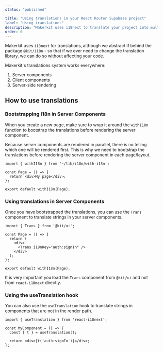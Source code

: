 ```yaml
---
status: "published"

title: "Using translations in your React Router Supabase project"
label: "Using translations"
description: "Makerkit uses i18next to translate your project into multiple languages. This guide will show you how to use translations in your React Router Supabase project."
order: 0
---
```



Makerkit uses `i18next` for translations, although we abstract if behind the package `@kit/i18n` - so that if we ever need to change the translation library, we can do so without affecting your code.

Makerkit's translations system works everywhere:

1. Server components
2. Client components
3. Server-side rendering

## How to use translations

### Bootstrapping i18n in Server Components

When you create a new page, make sure to wrap it around the `withI18n` function to bootstrap the translations before rendering the server component.

Because server components are rendered in parallel, there is no telling which one will be rendered first. This is why we need to bootstrap the translations before rendering the server component in each page/layout.

```tsx
import { withI18n } from '~/lib/i18n/with-i18n';

const Page = () => {
  return <div>My page</div>;
};

export default withI18n(Page);
```

### Using translations in Server Components

Once you have bootstrapped the translations, you can use the `Trans` component to translate strings in your server components.

```tsx
import { Trans } from '@kit/ui';

const Page = () => {
  return (
    <div>
      <Trans i18nKey="auth:signIn" />
    </div>
  );
};

export default withI18n(Page);
```

It is very important you load the `Trans` component from `@kit/ui` and not from `react-i18next` directly.

### Using the useTranslation hook

You can also use the `useTranslation` hook to translate strings in components that are not in the render path.

```tsx
import { useTranslation } from 'react-i18next';

const MyComponent = () => {
  const { t } = useTranslation();

  return <div>{t('auth:signIn')}</div>;
};
```